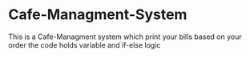 # Cafe-Managment-System
This is a Cafe-Managment system which print your bills based on your order the code holds variable and if-else logic
